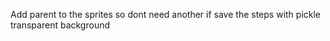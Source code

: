 Add parent to the sprites so dont need another if
save the steps with pickle
transparent background
